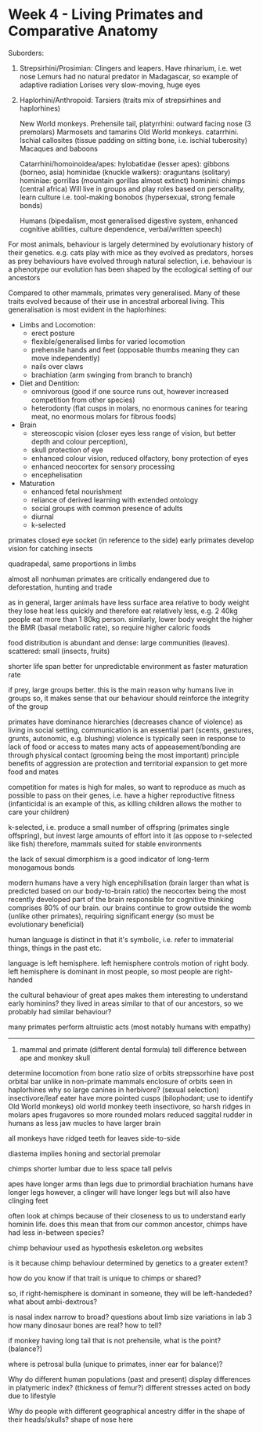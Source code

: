 <!-- SPDX-License-Identifier: zlib-acknowledgement -->
# Week 4 - Living Primates and Comparative Anatomy
Suborders:
  1. Strepsirhini/Prosimian:
     Clingers and leapers. Have rhinarium, i.e. wet nose
     Lemurs had no natural predator in Madagascar, so example of adaptive radiation
     Lorises very slow-moving, huge eyes
  2. Haplorhini/Anthropoid:
     Tarsiers (traits mix of strepsirhines and haplorhines)

     New World monkeys. Prehensile tail, platyrrhini: outward facing nose (3 premolars)
     Marmosets and tamarins
     Old World monkeys. catarrhini. Ischial callosites (tissue padding on sitting bone, i.e. ischial tuberosity) 
     Macaques and baboons

     Catarrhini/homoinoidea/apes:
     hylobatidae (lesser apes): gibbons (borneo, asia)
     hominidae (knuckle walkers): oraguntans (solitary)
       hominiae: gorrillas (mountain gorillas almost extinct)
       hominini: chimps (central africa) 
       Will live in groups and play roles based on personality, learn culture i.e. tool-making
       bonobos (hypersexual, strong female bonds)
      
       Humans (bipedalism, most generalised digestive system, enhanced cognitive abilities, culture dependence, verbal/written speech)


For most animals, behaviour is largely determined by evolutionary history of their genetics. 
e.g. cats play with mice as they evolved as predators, horses as prey 
behaviours have evolved through natural selection, i.e. behaviour is a phenotype
our evolution has been shaped by the ecological setting of our ancestors

Compared to other mammals, primates very generalised.
Many of these traits evolved because of their use in ancestral arboreal living.
This generalisation is most evident in the haplorhines:
* Limbs and Locomotion:
  - erect posture
  - flexible/generalised limbs for varied locomotion
  - prehensile hands and feet (opposable thumbs meaning they can move independently) 
  - nails over claws 
  - brachiation (arm swinging from branch to branch)
* Diet and Dentition:
  - omnivorous (good if one source runs out, however increased competition from other species) 
  - heterodonty (flat cusps in molars, no enormous canines for tearing meat, no enormous molars for fibrous foods)
* Brain
  - stereoscopic vision (closer eyes less range of vision, but better depth and colour perception), 
  - skull protection of eye
  - enhanced colour vision, reduced olfactory, bony protection of eyes
  - enhanced neocortex for sensory processing
  - encephelisation
* Maturation
  - enhanced fetal nourishment
  - reliance of derived learning with extended ontology
  - social groups with common presence of adults
  - diurnal
  - k-selected


primates closed eye socket (in reference to the side)
early primates develop vision for catching insects

quadrapedal, same proportions in limbs

almost all nonhuman primates are critically endangered due to deforestation, hunting and trade

as in general, larger animals have less surface area relative to body weight 
they lose heat less quickly and therefore eat relatively less, 
e.g. 2 40kg people eat more than 1 80kg person.
similarly, lower body weight the higher the BMR (basal metabolic rate), 
so require higher caloric foods

food distribution is abundant and dense: large communities (leaves). 
scattered: small (insects, fruits)

shorter life span better for unpredictable environment as faster maturation rate

if prey, large groups better. this is the main reason why humans live in groups
so, it makes sense that our behaviour should reinforce the integrity of the group

primates have dominance hierarchies (decreases chance of violence)
as living in social setting, communication is an essential part 
(scents, gestures, grunts, autonomic, e.g. blushing)
violence is typically seen in response to lack of food or access to mates
many acts of appeasement/bonding are through physical contact 
(grooming being the most important)
principle benefits of aggression are protection and territorial expansion to get more food and mates

competition for mates is high for males, so want to reproduce as much as possible to pass on their genes, i.e. have a higher reproductive fitness
(infanticidal is an example of this, as killing children allows the mother to care your children)

k-selected, i.e. produce a small number of offspring (primates single offspring), but invest large amounts of effort into it (as oppose to r-selected like fish)
therefore, mammals suited for stable environments

the lack of sexual dimorphism is a good indicator of long-term monogamous bonds

modern humans have a very high encephilisation (brain larger than what is predicted based on our body-to-brain ratio)
the neocortex being the most recently developed part of the brain responsible for cognitive thinking comprises 80% of our brain.
our brains continue to grow outside the womb (unlike other primates), requiring significant energy (so must be evolutionary beneficial)

human language is distinct in that it's symbolic, i.e. refer to immaterial things, things in the past etc.

language is left hemisphere. left hemisphere controls motion of right body. left hemisphere is dominant in most people, so most people are right-handed

the cultural behaviour of great apes makes them interesting to understand early hominins?
they lived in areas similar to that of our ancestors, so we probably had similar behaviour?

many primates perform altruistic acts (most notably humans with empathy)

--------------------------
1. mammal and primate (different dental formula)
tell difference between ape and monkey skull

determine locomotion from bone ratio
size of orbits
strepssorhine have post orbital bar unlike in non-primate mammals
enclosure of orbits seen in haplorhines
why so large canines in herbivore? (sexual selection)
insectivore/leaf eater have more pointed cusps (bilophodant; use to identify Old World monkeys)
old world monkey teeth insectivore, so harsh ridges in molars
apes frugavores so more rounded molars
reduced saggital rudder in humans as less jaw mucles to have larger brain

all monkeys have ridged teeth for leaves side-to-side

diastema implies honing and sectorial premolar

chimps shorter lumbar due to less space tall pelvis

apes have longer arms than legs due to primordial brachiation
humans have longer legs
however, a clinger will have longer legs but will also have clinging feet


often look at chimps because of their closeness to us to understand early hominin life. does this mean that from our common ancestor, chimps have had less in-between species?

chimp behaviour used as hypothesis
eskeleton.org websites

is it because chimp behaviour determined by genetics to a greater extent?

how do you know if that trait is unique to chimps or shared?

so, if right-hemisphere is dominant in someone, they will be left-handeded? 
what about ambi-dextrous?

is nasal index narrow to broad?
questions about limb size variations in lab 3
how many dinosaur bones are real? how to tell?

if monkey having long tail that is not prehensile, what is the point? (balance?)

where is petrosal bulla (unique to primates, inner ear for balance)?

Why do different human populations (past and present) display differences in platymeric index? (thickness of femur?)
different stresses acted on body due to lifestyle

Why do people with different geographical ancestry differ in the shape of their heads/skulls?
shape of nose here
